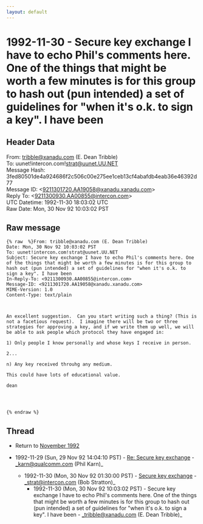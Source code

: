 ```yaml
---
layout: default
---
```


# 1992-11-30 - Secure key exchange I have to echo Phil's comments here. One of the things that might be worth a few minutes is for this group to hash out (pun intended) a set of guidelines for "when it's o.k. to sign a key". I have been

## Header Data

From: tribble@xanadu.com (E. Dean Tribble)<br>
To: uunet!intercon.com!strat@uunet.UU.NET<br>
Message Hash: 3fed80501de4a924686f2c506c00e275ee1ceb13cf4abafdb4eab36e46392d77<br>
Message ID: \<9211301720.AA19058@xanadu.xanadu.com\><br>
Reply To: \<9211300930.AA00855@intercon.com\><br>
UTC Datetime: 1992-11-30 18:03:02 UTC<br>
Raw Date: Mon, 30 Nov 92 10:03:02 PST<br>

## Raw message

```
{% raw  %}From: tribble@xanadu.com (E. Dean Tribble)
Date: Mon, 30 Nov 92 10:03:02 PST
To: uunet!intercon.com!strat@uunet.UU.NET
Subject: Secure key exchange I have to echo Phil's comments here. One of the things that might be worth a few minutes is for this group to hash out (pun intended) a set of guidelines for "when it's o.k. to sign a key". I have been
In-Reply-To: <9211300930.AA00855@intercon.com>
Message-ID: <9211301720.AA19058@xanadu.xanadu.com>
MIME-Version: 1.0
Content-Type: text/plain



An excellent suggestion.  Can you start writing such a thing? (This is
not a facetious request).  I imagine there will be two or three
strategies for approving a key, and if we write them up well, we will
be able to ask people which protocol they have engaged in:

1) Only people I know personally and whose keys I receive in person.

2...

n) Any key received throuhg any medium.

This could have lots of educational value.

dean




{% endraw %}
```

## Thread

+ Return to [November 1992](/years/1992/11)

+ 1992-11-29 (Sun, 29 Nov 92 14:04:10 PST) - [Re: Secure key exchange](/years/1992/11/2dc0e734b7205c087b1726bcc89622a7a5fb8262a5140b5c3961672dfbba1eac) - _karn@qualcomm.com (Phil Karn)_
  + 1992-11-30 (Mon, 30 Nov 92 01:30:00 PST) - [Secure key exchange](/years/1992/11/3371d93c0fe44cc570eeb71fd28c11b17b3936b3ddc1fbe5c00f2e459c78ec9a) - _strat@intercon.com (Bob Stratton)_
    + 1992-11-30 (Mon, 30 Nov 92 10:03:02 PST) - Secure key exchange I have to echo Phil's comments here. One of the things that might be worth a few minutes is for this group to hash out (pun intended) a set of guidelines for "when it's o.k. to sign a key". I have been - _tribble@xanadu.com (E. Dean Tribble)_

